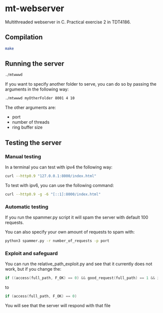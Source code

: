# mt-webserver
Multithreaded webserver in C. Practical exercise 2 in TDT4186.

## Compilation
```bash
make
```

## Running the server

```bash
./mtwwwd
```
If you want to specify another folder to serve, you can do so by passing the
arguments in the following way:

```bash
./mtwwwd myOtherFolder 8001 4 10
```

The other arguments are:
* port
* number of threads
* ring buffer size

## Testing the server

### Manual testing

In a terminal you can test with ipv4 the following way:

```bash
curl --http0.9 "127.0.0.1:8000/index.html"
```

To test with ipv6, you can use the following command:

```bash
curl --http0.9 -g -6 "[::1]:8000/index.html"
```

### Automatic testing

If you run the spammer.py script it will spam the server with default 100 requests.

You can also specify your own amount of requests to spam with:

```bash
python3 spammer.py -r number_of_requests -p port
```

### Exploit and safeguard

You can run the relative_path_exploit.py and see that it currently does not
work, but if you change the:

```c
if ((access(full_path, F_OK) == 0) && good_request(full_path) == 1 && is_regular_file(full_path))
```
to

```c
if (access(full_path, F_OK) == 0)
```

You will see that the server will respond with that file
